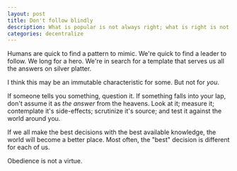```yaml
---
layout: post
title: Don't follow blindly
description: What is popular is not always right; what is right is not always popular.
categories: decentralize
---
```


Humans are quick to find a pattern to mimic. We're quick to find a leader to follow. We long for a hero. We're in search for a template that serves us all the answers on silver platter.

I think this may be an immutable characteristic for some. But not for *you*.

If someone tells you something, question it. If something falls into your lap, don't assume it as *the answer* from the heavens. Look at it; measure it; contemplate it's side-effects; scrutinize it's source; and test it against the world around you.

If we all make the best decisions with the best available knowledge, the world will become a better place. Most often, the "best" decision is different for each of us.

Obedience is not a virtue.

